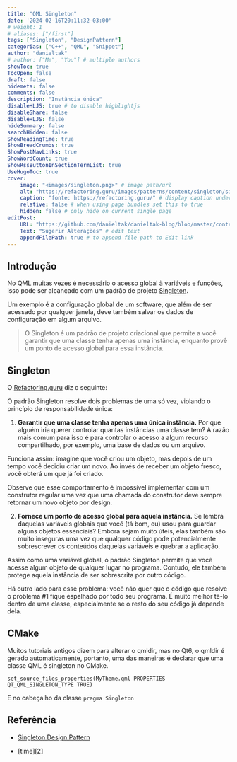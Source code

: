 ```yaml
---
title: "QML Singleton"
date: '2024-02-16T20:11:32-03:00'
# weight: 1
# aliases: ["/first"]
tags: ["Singleton", "DesignPattern"]
categorias: ["C++", "QML", "Snippet"]
author: "danieltak"
# author: ["Me", "You"] # multiple authors
showToc: true
TocOpen: false
draft: false
hidemeta: false
comments: false
description: "Instância única"
disableHLJS: true # to disable highlightjs
disableShare: false
disableHLJS: false
hideSummary: false
searchHidden: false
ShowReadingTime: true
ShowBreadCrumbs: true
ShowPostNavLinks: true
ShowWordCount: true
ShowRssButtonInSectionTermList: true
UseHugoToc: true
cover:
    image: "<images/singleton.png>" # image path/url
    alt: "https://refactoring.guru/images/patterns/content/singleton/singleton.png" # alt text
    caption: "fonte: https://refactoring.guru/" # display caption under cover
    relative: false # when using page bundles set this to true
    hidden: false # only hide on current single page
editPost:
    URL: "https://github.com/danieltak/danieltak-blog/blob/master/content"
    Text: "Sugerir Alterações" # edit text
    appendFilePath: true # to append file path to Edit link
---
```


## Introdução

No QML muitas vezes é necessário o acesso global à variáveis e funções, isso pode ser alcançado com um padrão de projeto [Singleton][1].

Um exemplo é a configuração global de um software, que além de ser acessado por qualquer janela, deve também salvar os dados de configuração em algum arquivo.

>O Singleton é um padrão de projeto criacional que permite a você garantir que uma classe tenha apenas uma instância, enquanto provê um ponto de acesso global para essa instância.

## Singleton

O [Refactoring.guru][1] diz o seguinte:

O padrão Singleton resolve dois problemas de uma só vez, violando o princípio de responsabilidade única:

1. **Garantir que uma classe tenha apenas uma única instância.** Por que alguém iria querer controlar quantas instâncias uma classe tem? A razão mais comum para isso é para controlar o acesso a algum recurso compartilhado, por exemplo, uma base de dados ou um arquivo.

Funciona assim: imagine que você criou um objeto, mas depois de um tempo você decidiu criar um novo. Ao invés de receber um objeto fresco, você obterá um que já foi criado.

Observe que esse comportamento é impossível implementar com um construtor regular uma vez que uma chamada do construtor deve sempre retornar um novo objeto por design.

2. **Fornece um ponto de acesso global para aquela instância.** Se lembra daquelas variáveis globais que você (tá bom, eu) usou para guardar alguns objetos essenciais? Embora sejam muito úteis, elas também são muito inseguras uma vez que qualquer código pode potencialmente sobrescrever os conteúdos daquelas variáveis e quebrar a aplicação.

Assim como uma variável global, o padrão Singleton permite que você acesse algum objeto de qualquer lugar no programa. Contudo, ele também protege aquela instância de ser sobrescrita por outro código.

Há outro lado para esse problema: você não quer que o código que resolve o problema #1 fique espalhado por todo seu programa. É muito melhor tê-lo dentro de uma classe, especialmente se o resto do seu código já depende dela.

## CMake

Muitos tutoriais antigos dizem para alterar o qmldir, mas no Qt6, o qmldir é gerado automaticamente, portanto, uma das maneiras é declarar que uma classe QML é singleton no CMake.

`set_source_files_properties(MyTheme.qml PROPERTIES QT_QML_SINGLETON_TYPE TRUE)`

E no cabeçalho da classe `pragma Singleton`

## Referência

- [Singleton Design Pattern][1]

[1]: https://refactoring.guru/pt-br/design-patterns/singleton

- [time][2]
